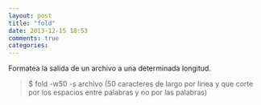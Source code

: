 ```yaml
---
layout: post
title: "fold"
date: 2013-12-15 18:53
comments: true
categories: 
---
```

Formatea la salida de un archivo a una determinada longitud.

>$ fold  -w50 -s archivo (50 caracteres de largo por linea y que corte por los espacios entre palabras y no por las palabras)


